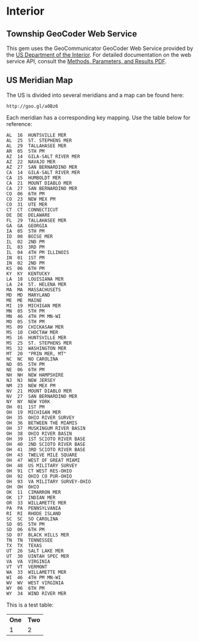 Interior
========

Township GeoCoder Web Service
-----------------------------
This gem uses the GeoCommunicator GeoCoder Web Service provided by the
[US Department of the Interior](http://www.geocommunicator.gov/GeoComm/lsis_home/townshipdecoder/index.htm).
For detailed documentation on the web service API, consult the
[Methods, Parameters, and Results PDF](http://www.blm.gov/nils/GeoComm/documents/NILS_GeoCommunicator_Web_Services_TGC_Formats.pdf).

US Meridian Map
---------------
The US is divided into several meridians and a map can be found here:

    http://goo.gl/a0Bz6

Each meridian has a corresponding key mapping. Use the table below for reference:

    AL  16  HUNTSVILLE MER
    AL  25  ST. STEPHENS MER
    AL  29  TALLAHASEE MER
    AR  05  5TH PM
    AZ  14  GILA-SALT RIVER MER
    AZ  22  NAVAJO MER
    AZ  27  SAN BERNARDINO MER
    CA  14  GILA-SALT RIVER MER
    CA  15  HUMBOLDT MER
    CA  21  MOUNT DIABLO MER
    CA  27  SAN BERNARDINO MER
    CO  06  6TH PM
    CO  23  NEW MEX PM
    CO  31  UTE MER
    CT  CT  CONNECTICUT
    DE  DE  DELAWARE
    FL  29  TALLAHASEE MER
    GA  GA  GEORGIA
    IA  05  5TH PM
    ID  08  BOISE MER
    IL  02  2ND PM
    IL  03  3RD PM
    IL  04  4TH PM ILLINOIS
    IN  01  1ST PM
    IN  02  2ND PM
    KS  06  6TH PM
    KY  KY  KENTUCKY
    LA  18  LOUISIANA MER
    LA  24  ST. HELENA MER
    MA  MA  MASSACHUSETS
    MD  MD  MARYLAND
    ME  ME  MAINE
    MI  19  MICHIGAN MER
    MN  05  5TH PM
    MN  46  4TH PM MN-WI
    MO  05  5TH PM
    MS  09  CHICKASAW MER
    MS  10  CHOCTAW MER
    MS  16  HUNTSVILLE MER
    MS  25  ST. STEPHENS MER
    MS  32  WASHINGTON MER
    MT  20  "PRIN MER, MT"
    NC  NC  NO CAROLINA
    ND  05  5TH PM
    NE  06  6TH PM
    NH  NH  NEW HAMPSHIRE
    NJ  NJ  NEW JERSEY
    NM  23  NEW MEX PM
    NV  21  MOUNT DIABLO MER
    NV  27  SAN BERNARDINO MER
    NY  NY  NEW YORK
    OH  01  1ST PM
    OH  19  MICHIGAN MER
    OH  35  OHIO RIVER SURVEY
    OH  36  BETWEEN THE MIAMIS
    OH  37  MUSKINGUM RIVER BASIN
    OH  38  OHIO RIVER BASIN
    OH  39  1ST SCIOTO RIVER BASE
    OH  40  2ND SCIOTO RIVER BASE
    OH  41  3RD SCIOTO RIVER BASE
    OH  43  TWELVE MILE SQUARE
    OH  47  WEST OF GREAT MIAMI
    OH  48  US MILITARY SURVEY
    OH  91  CT WEST RES-OHIO
    OH  92  OHIO CO PUR-OHIO
    OH  93  VA MILITARY SURVEY-OHIO
    OH  OH  OHIO
    OK  11  CIMARRON MER
    OK  17  INDIAN MER
    OR  33  WILLAMETTE MER
    PA  PA  PENNSYLVANIA
    RI  RI  RHODE ISLAND
    SC  SC  SO CAROLINA
    SD  05  5TH PM
    SD  06  6TH PM
    SD  07  BLACK HILLS MER
    TN  TN  TENNESSEE
    TX  TX  TEXAS
    UT  26  SALT LAKE MER
    UT  30  UINTAH SPEC MER
    VA  VA  VIRGINIA
    VT  VT  VERMONT
    WA  33  WILLAMETTE MER
    WI  46  4TH PM MN-WI
    WV  WV  WEST VIRGINIA
    WY  06  6TH PM
    WY  34  WIND RIVER MER

This is a test table:

<table>
  <tr>
    <th>One</th>
    <th>Two</th>
  </tr>
  <tr>
    <td>1</td>
    <td>2</td>
  </tr>
</table>
